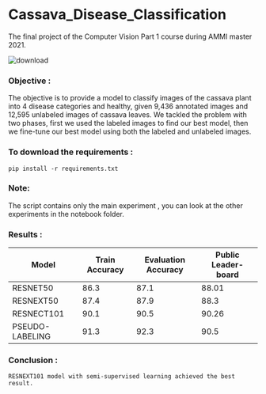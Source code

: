 # Cassava_Disease_Classification

The final project of the Computer Vision Part 1 course during AMMI master 2021.

![download](https://user-images.githubusercontent.com/45710249/135855772-bd28cd86-4a16-4ce8-8fc8-e0315d94ab82.jpeg)

### Objective :

The objective is to provide a model to classify images of the cassava plant
into 4 disease categories and healthy, given 9,436 annotated images and 12,595
unlabeled images of cassava leaves. We tackled the problem with two phases, first we used the labeled images to find
our best model, then we fine-tune our best model using both the labeled and
unlabeled images.

### To download the requirements :
```pip install -r requirements.txt```


### Note:

The script contains only the main experiment , you can look at the other experiments in the notebook folder.

### Results :

Model| Train Accuracy| Evaluation Accuracy |Public Leader-board |
------------ | -------------|---------------|-------------------|
RESNET50| 86.3 |   87.1     |      88.01    |              
RESNEXT50| 87.4|   87.9   |    88.3     |
RESNECT101| 90.1|   90.5   |     90.26    |
PSEUDO-LABELING|91.3| 92.3  |   90.5 |


### Conclusion :
```RESNEXT101 model with semi-supervised learning achieved the best result.```
